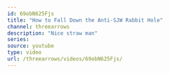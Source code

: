 ```yaml
---
id: 69obN625Fjs
title: "How to Fall Down the Anti-SJW Rabbit Hole"
channel: threearrows
description: "Nice straw man"
series:
source: youtube
type: video
url: /threearrows/videos/69obN625Fjs/
---
```

